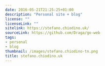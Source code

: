 ```yaml
---
date: 2016-05-21T21:25:25+01:00
description: "Personal site + blog"
license: ""
licenseLink: ""
sitelink: https://stefano.chiodino.uk/
sourceLink: https://github.com/Draga/go-web
tags:
- personal
- blog
thumbnail: /images/stefano.chiodino-tn.png
title: stefano.chiodino.uk
---
```


